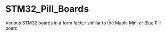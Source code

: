 # STM32_Pill_Boards
Various STM32 boards in a form factor similar to the Maple Mini or Blue Pill board
